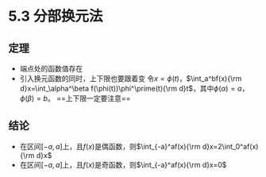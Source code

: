 # 5.3 分部换元法
## 定理
- 端点处的函数值存在
- 引入换元函数的同时，上下限也要跟着变
令$x=\phi(t)$，$\int_a^bf(x){\rm d}x=\int_\alpha^\beta f(\phi(t))\phi^\prime(t){\rm d}t$，其中$\phi(\alpha)=a$，$\phi(\beta)=b$。
==上下限一定要注意==
## 结论
- 在区间$[-a,a]$上，且$f(x)$是偶函数，则$\int_{-a}^af(x){\rm d}x=2\int_0^af(x){\rm d}x$
- 在区间$[-a,a]$上，且$f(x)$是奇函数，则$\int_{-a}^af(x){\rm d}x=0$
